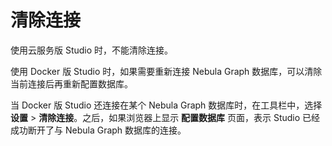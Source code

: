 # 清除连接

使用云服务版 Studio 时，不能清除连接。

使用 Docker 版 Studio 时，如果需要重新连接 Nebula Graph 数据库，可以清除当前连接后再重新配置数据库。

当 Docker 版 Studio 还连接在某个 Nebula Graph 数据库时，在工具栏中，选择 **设置** > **清除连接**。之后，如果浏览器上显示 **配置数据库** 页面，表示 Studio 已经成功断开了与 Nebula Graph 数据库的连接。
